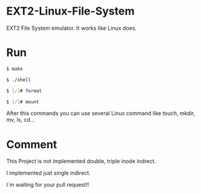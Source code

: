 # EXT2-Linux-File-System
EXT2 File System emulator. It works like Linux does.<br>

# Run

```sh
$ make
```

```sh
$ ./shell
```

```sh
$ [/]# format
```

```sh
$ [/]# mount
```

After this commands you can use several Linux command like touch, mkdir, mv, ls, cd...

# Comment
This Project is not implemented double, triple inode indrect.<br>

I implemented just single indirect.<br>

I`m waiting for your pull request!!
